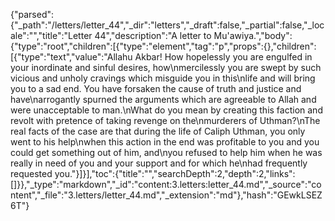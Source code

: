 {"parsed":{"_path":"/letters/letter_44","_dir":"letters","_draft":false,"_partial":false,"_locale":"","title":"Letter 44","description":"A letter to Mu'awiya.","body":{"type":"root","children":[{"type":"element","tag":"p","props":{},"children":[{"type":"text","value":"Allahu Akbar! How hopelessly you are engulfed in your inordinate and sinful desires, how\nmercilessly you are swept by such vicious and unholy cravings which misguide you in this\nlife and will bring you to a sad end. You have forsaken the cause of truth and justice and have\narrogantly spurned the arguments which are agreeable to Allah and were unacceptable to man.\nWhat do you mean by creating this faction and revolt with pretence of taking revenge on the\nmurderers of Uthman?\nThe real facts of the case are that during the life of Caliph Uthman, you only went to his help\nwhen this action in the end was profitable to you and you could get something out of him, and\nyou refused to help him when he was really in need of you and your support and for which he\nhad frequently requested you."}]}],"toc":{"title":"","searchDepth":2,"depth":2,"links":[]}},"_type":"markdown","_id":"content:3.letters:letter_44.md","_source":"content","_file":"3.letters/letter_44.md","_extension":"md"},"hash":"GEwkLSEZ6T"}